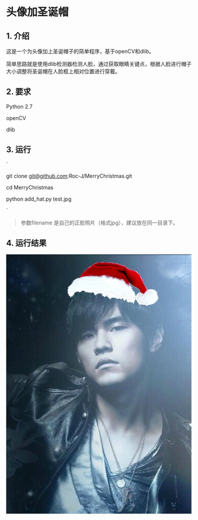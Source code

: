 # 头像加圣诞帽

## 1. 介绍

这是一个为头像加上圣诞帽子的简单程序，基于openCV和dlib。  

简单思路就是使用dlib检测器检测人脸，通过获取眼睛关键点，根据人脸进行帽子大小调整将圣诞帽在人脸框上相对位置进行穿戴。  

## 2. 要求

Python 2.7

openCV  

dlib

## 3. 运行

`

git clone git@github.com:Roc-J/MerryChristmas.git

cd MerryChristmas

python add_hat.py test.jpg

`

> 参数filename 是自己的正脸照片（格式jpg），建议放在同一目录下。

## 4. 运行结果

![](https://raw.githubusercontent.com/Roc-J/MerryChristmas/master/output.jpg)



